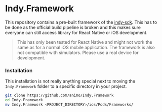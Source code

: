 # Indy.Framework

This repository contains a pre-built framework of the
[indy-sdk](https://github.com/hyperledger/indy-sdk). This has to be done as the
official build pipeline is broken and this makes sure everyone can still access
library for React Native or iOS development.

> This has only been tested for React Native and might not work the same as for
> a normal iOS mobile application.
> The framework is also not compatible with simulators. Please use a real device
> for development.

### Installation

This installation is not really anything special next to moving the
`Indy.Framework` folder to a specific directory in your project.

```bash
git clone https://github.com/animo/Indy.Framework
cd Indy.Framework
mv Indy.Framework <PROJECT_DIRECTORY>/ios/Pods/Frameworks/
```

